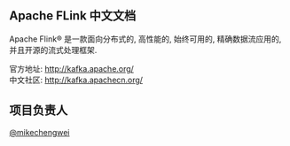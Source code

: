 ## Apache FLink 中文文档

Apache Flink® 是一款面向分布式的, 高性能的, 始终可用的, 精确数据流应用的, 并且开源的流式处理框架.

官方地址: <http://kafka.apache.org/>  
中文社区: <http://kafka.apachecn.org/>  

## 项目负责人
[@mikechengwei](https://github.com/mikechengwei)
